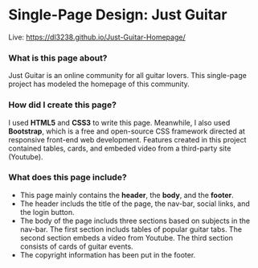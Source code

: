# Single-Page Design: Just Guitar
Live: https://dl3238.github.io/Just-Guitar-Homepage/

### What is this page about?
Just Guitar is an online community for all guitar lovers. This single-page project has modeled the homepage of this community.

### How did I create this page?
I used **HTML5** and **CSS3** to write this page. Meanwhile, I also used **Bootstrap**, which is a free and open-source CSS framework directed at responsive front-end web development. Features created in this project contained tables, cards, and embeded video from a third-party site (Youtube).

### What does this page include?
* This page mainly contains the **header**, the **body**, and the **footer**.
* The header includs the title of the page, the nav-bar, social links, and the login button.
* The body of the page includs three sections based on subjects in the nav-bar. The first section includs tables of popular guitar tabs. The second section embeds a video from Youtube. The third section consists of cards of guitar events.
* The copyright information has been put in the footer.


